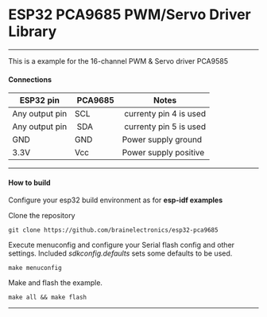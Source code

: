 # ESP32 PCA9685 PWM/Servo Driver Library

---

This is a example for the 16-channel PWM & Servo driver PCA9585

#### Connections
| ESP32 pin | PCA9685 | Notes |
| --------- | ------- | ----- |
| Any output pin | SCL | currenty pin 4 is used |
| Any output pin | SDA | currenty pin 5 is used |
| GND | GND  | Power supply ground |
| 3.3V | Vcc  | Power supply positive |

---

#### How to build

Configure your esp32 build environment as for **esp-idf examples**

Clone the repository

`git clone https://github.com/brainelectronics/esp32-pca9685`

Execute menuconfig and configure your Serial flash config and other settings. Included *sdkconfig.defaults* sets some defaults to be used.

`make menuconfig`

Make and flash the example.

`make all && make flash`

---
